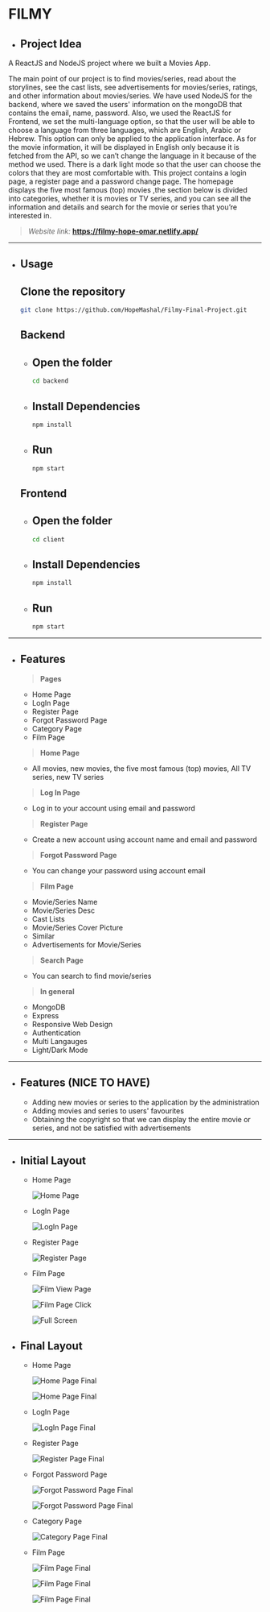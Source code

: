 # **FILMY**
- ## Project Idea
A ReactJS and NodeJS project where we built a Movies App.

The main point of our project is to find movies/series, read about the storylines, see the cast lists, see advertisements for movies/series, ratings, and other information about movies/series. We have used NodeJS for the backend, where we saved the users' information on the mongoDB that contains the email, name, password. Also, we used the ReactJS for Frontend, we set the multi-language option, so that the user will be able to choose a language from three languages, which are English, Arabic or Hebrew. This option can only be applied to the application interface. As for the movie information, it will be displayed in English only because it is fetched from the API, so we can’t change the language in it because of the method we used. There is a dark light mode so that the user can choose the colors that they are most comfortable with. This project contains a login page, a register page and a password change page. The homepage displays the five most famous (top) movies ,the section below is divided into categories, whether it is movies or TV series, and you can see all the information and details and search for the movie or series that you’re interested in. 

> *Website link:*
**https://filmy-hope-omar.netlify.app/** 

***

- ## Usage

  ## Clone the repository
    ```bash
    git clone https://github.com/HopeMashal/Filmy-Final-Project.git
    ```

  ## Backend
    - ## Open the folder
      ```bash
      cd backend
      ```

    - ## Install Dependencies
      ```bash
      npm install
      ```

    - ## Run
      ```bash
      npm start
      ```

  ## Frontend
    - ## Open the folder
      ```bash
      cd client
      ```

    - ## Install Dependencies
      ```bash
      npm install
      ```

    - ## Run
      ```bash
      npm start
      ```

***

- ## Features

  > **Pages**
    - Home Page
    - LogIn Page
    - Register Page
    - Forgot Password Page
    - Category Page
    - Film Page

  > **Home Page**
    - All movies, new movies, the five most famous (top) movies, All TV series, new TV series
  
  > **Log In Page**
    - Log in to your account using email and password

  >  **Register Page**
    - Create a new account using account name and email and password

  >  **Forgot Password Page**
    - You can change your password using account email

  > **Film Page**
    - Movie/Series Name
    - Movie/Series Desc
    - Cast Lists
    - Movie/Series Cover Picture
    - Similar
    - Advertisements for Movie/Series

  >  **Search Page**
    - You can search to find movie/series

  > **In general**
    - MongoDB
    - Express
    - Responsive Web Design 
    - Authentication
    - Multi Langauges
    - Light/Dark Mode

***

- ## Features (**NICE TO HAVE**)
  - Adding new movies or series to the application by the administration
  - Adding movies and series to users' favourites
  - Obtaining the copyright so that we can display the entire movie or series, and not be satisfied with advertisements

***

- ## Initial Layout
    - Home Page

      ![Home Page](https://github.com/HopeMashal/Filmy-Final-Project/blob/master/README-Pictures/homepage.PNG)

    - LogIn Page

      ![LogIn Page](https://github.com/HopeMashal/Filmy-Final-Project/blob/master/README-Pictures/login.PNG)

    - Register Page

      ![Register Page](https://github.com/HopeMashal/Filmy-Final-Project/blob/master/README-Pictures/signup.PNG)

    - Film Page

      ![Film View Page](https://github.com/HopeMashal/Filmy-Final-Project/blob/master/README-Pictures/filmviewpage.PNG)

      ![Film Page Click](https://github.com/HopeMashal/Filmy-Final-Project/blob/master/README-Pictures/filmpageclick.PNG)

      ![Full Screen](https://github.com/HopeMashal/Filmy-Final-Project/blob/master/README-Pictures/fullscreen.PNG)

- ## Final Layout
    - Home Page

      ![Home Page Final](https://github.com/HopeMashal/Filmy-Final-Project/blob/master/README-Pictures/homefinal.PNG)

      ![Home Page Final](https://github.com/HopeMashal/Filmy-Final-Project/blob/master/README-Pictures/home1final.PNG)

    - LogIn Page

      ![LogIn Page Final](https://github.com/HopeMashal/Filmy-Final-Project/blob/master/README-Pictures/loginfinal.PNG)

    - Register Page

      ![Register Page Final](https://github.com/HopeMashal/Filmy-Final-Project/blob/master/README-Pictures/registerfinal.PNG)

    - Forgot Password Page

      ![Forgot Password Page Final](https://github.com/HopeMashal/Filmy-Final-Project/blob/master/README-Pictures/passresetfinal.PNG)

      ![Forgot Password Page Final](https://github.com/HopeMashal/Filmy-Final-Project/blob/master/README-Pictures/passwordresetfinal.PNG)

    - Category Page

      ![Category Page Final](https://github.com/HopeMashal/Filmy-Final-Project/blob/master/README-Pictures/catagoryfinal.PNG)

    - Film Page

      ![Film Page Final](https://github.com/HopeMashal/Filmy-Final-Project/blob/master/README-Pictures/filmpagefinal.PNG)

      ![Film Page Final](https://github.com/HopeMashal/Filmy-Final-Project/blob/master/README-Pictures/filmpage1final.PNG)

      ![Film Page Final](https://github.com/HopeMashal/Filmy-Final-Project/blob/master/README-Pictures/filmpage2final.PNG)

